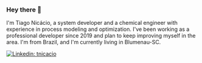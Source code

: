 ### Hey there 👋

I'm Tiago Nicácio, a system developer and a chemical engineer with experience in process modeling and optimization. I've been working as a professional developer since 2019 and plan to keep improving myself in the area. I'm from Brazil, and I'm currently living in Blumenau-SC. 

[![Linkedin: tnicacio](https://img.shields.io/badge/-Tiago%20Nicacio-blue?style=flat-square&logo=Linkedin&logoColor=white&link=https://www.linkedin.com/in/tiagonic/)](https://www.linkedin.com/in/tiagonic/)
